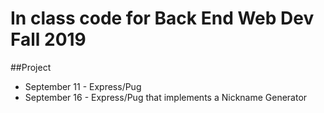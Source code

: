 # In class code for Back End Web Dev Fall 2019

##Project

* September 11 - Express/Pug
* September 16 - Express/Pug that implements a Nickname Generator
